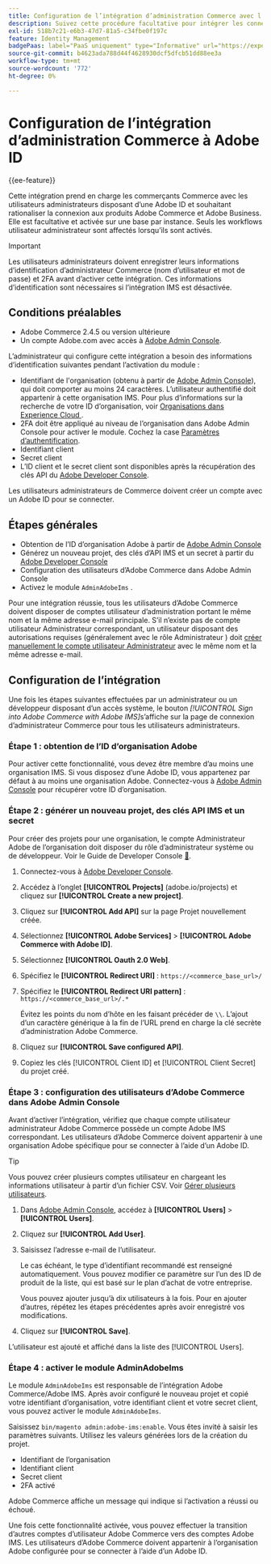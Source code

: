 ```yaml
---
title: Configuration de l’intégration d’administration Commerce avec l’ID
description: Suivez cette procédure facultative pour intégrer les connexions du compte utilisateur d’administrateur Adobe Commerce à Adobe ID.
exl-id: 518b7c21-e6b3-47d7-81a5-c34fbe0f197c
feature: Identity Management
badgePaas: label="PaaS uniquement" type="Informative" url="https://experienceleague.adobe.com/fr/docs/commerce/user-guides/product-solutions" tooltip="S’applique uniquement aux projets Adobe Commerce on Cloud (infrastructure PaaS gérée par Adobe) et aux projets On-premise."
source-git-commit: b4623ada788d44f4628930dcf5dfcb51dd88ee3a
workflow-type: tm+mt
source-wordcount: '772'
ht-degree: 0%

---
```


# Configuration de l’intégration d’administration Commerce à Adobe ID

{{ee-feature}}

Cette intégration prend en charge les commerçants Commerce avec les utilisateurs administrateurs disposant d’une Adobe ID et souhaitant rationaliser la connexion aux produits Adobe Commerce et Adobe Business. Elle est facultative et activée sur une base par instance. Seuls les workflows utilisateur administrateur sont affectés lorsqu’ils sont activés. 

>[!IMPORTANT]
>
>Les utilisateurs administrateurs doivent enregistrer leurs informations d’identification d’administrateur Commerce (nom d’utilisateur et mot de passe) et 2FA avant d’activer cette intégration. Ces informations d’identification sont nécessaires si l’intégration IMS est désactivée.

## Conditions préalables

* Adobe Commerce 2.4.5 ou version ultérieure
* Un compte Adobe.com avec accès à [Adobe Admin Console](https://adminconsole.adobe.com/).

L’administrateur qui configure cette intégration a besoin des informations d’identification suivantes pendant l’activation du module :

* Identifiant de l&#39;organisation (obtenu à partir de [Adobe Admin Console](https://adminconsole.adobe.com/)), qui doit comporter au moins 24 caractères. L’utilisateur authentifié doit appartenir à cette organisation IMS. Pour plus d’informations sur la recherche de votre ID d’organisation, voir [&#x200B; Organisations dans Experience Cloud &#x200B;](https://experienceleague.adobe.com/docs/core-services/interface/administration/organizations.html?lang=fr).
* 2FA doit être appliqué au niveau de l’organisation dans Adobe Admin Console pour activer le module. Cochez la case [Paramètres d’authentification](https://helpx.adobe.com/fr/enterprise/using/authentication-settings.html#two-step-verification).
* Identifiant client
* Secret client
* L’ID client et le secret client sont disponibles après la récupération des clés API du [Adobe Developer Console](https://developer.adobe.com/developer-console/docs/guides/credentials/).

Les utilisateurs administrateurs de Commerce doivent créer un compte avec un Adobe ID pour se connecter.

## Étapes générales

* Obtention de l’ID d’organisation Adobe à partir de [Adobe Admin Console](https://adminconsole.adobe.com/)
* Générez un nouveau projet, des clés d’API IMS et un secret à partir du [Adobe Developer Console](https://developer.adobe.com/)
* Configuration des utilisateurs d’Adobe Commerce dans Adobe Admin Console
* Activez le module `AdminAdobeIms` .

Pour une intégration réussie, tous les utilisateurs d’Adobe Commerce doivent disposer de comptes utilisateur d’administration portant le même nom et la même adresse e-mail principale. S’il n’existe pas de compte utilisateur Administrateur correspondant, un utilisateur disposant des autorisations requises (généralement avec le rôle Administrateur ) doit [créer manuellement le compte utilisateur Administrateur](../systems/permissions-users-all.md#create-a-user) avec le même nom et la même adresse e-mail.

## Configuration de l’intégration

Une fois les étapes suivantes effectuées par un administrateur ou un développeur disposant d’un accès système, le bouton _[!UICONTROL Sign into Adobe Commerce with Adobe IMS]_&#x200B;s’affiche sur la page de connexion d’administrateur Commerce pour tous les utilisateurs administrateurs.

### Étape 1 : obtention de l’ID d’organisation Adobe

Pour activer cette fonctionnalité, vous devez être membre d’au moins une organisation IMS. Si vous disposez d’une Adobe ID, vous appartenez par défaut à au moins une organisation Adobe. Connectez-vous à [Adobe Admin Console](https://adminconsole.adobe.com/) pour récupérer votre ID d’organisation.

### Étape 2 : générer un nouveau projet, des clés API IMS et un secret

Pour créer des projets pour une organisation, le compte Administrateur Adobe de l’organisation doit disposer du rôle d’administrateur système ou de développeur. Voir le Guide de Developer Console [&#128279;](https://developer.adobe.com/developer-console/docs/guides/projects/).

1. Connectez-vous à [Adobe Developer Console](https://developer.adobe.com/).
1. Accédez à l’onglet **[!UICONTROL Projects]** (adobe.io/projects) et cliquez sur **[!UICONTROL Create a new project]**.
1. Cliquez sur **[!UICONTROL Add API]** sur la page Projet nouvellement créée.
1. Sélectionnez **[!UICONTROL Adobe Services]** > **[!UICONTROL Adobe Commerce with Adobe ID]**.
1. Sélectionnez **[!UICONTROL Oauth 2.0 Web]**.
1. Spécifiez le **[!UICONTROL Redirect URI]** : `https://<commerce_base_url>/`
1. Spécifiez le **[!UICONTROL Redirect URI pattern]** : `https://<commerce_base_url>/.*`

   Évitez les points du nom d’hôte en les faisant précéder de `\\`. L’ajout d’un caractère générique à la fin de l’URL prend en charge la clé secrète d’administration Adobe Commerce.

1. Cliquez sur **[!UICONTROL Save configured API]**.
1. Copiez les clés [!UICONTROL Client ID] et [!UICONTROL Client Secret] du projet créé.

### Étape 3 : configuration des utilisateurs d’Adobe Commerce dans Adobe Admin Console

Avant d’activer l’intégration, vérifiez que chaque compte utilisateur administrateur Adobe Commerce possède un compte Adobe IMS correspondant. Les utilisateurs d’Adobe Commerce doivent appartenir à une organisation Adobe spécifique pour se connecter à l’aide d’un Adobe ID.

>[!TIP]
>
>Vous pouvez créer plusieurs comptes utilisateur en chargeant les informations utilisateur à partir d’un fichier CSV. Voir [Gérer plusieurs utilisateurs](https://helpx.adobe.com/fr/enterprise/using/bulk-upload-users.html).

1. Dans [Adobe Admin Console](https://helpx.adobe.com/fr/enterprise/using/admin-console.html), accédez à **[!UICONTROL Users]** > **[!UICONTROL Users]**.

1. Cliquez sur **[!UICONTROL Add User]**.

1. Saisissez l’adresse e-mail de l’utilisateur.

   Le cas échéant, le type d’identifiant recommandé est renseigné automatiquement. Vous pouvez modifier ce paramètre sur l’un des ID de produit de la liste, qui est basé sur le plan d’achat de votre entreprise.

   Vous pouvez ajouter jusqu’à dix utilisateurs à la fois. Pour en ajouter d’autres, répétez les étapes précédentes après avoir enregistré vos modifications.

1. Cliquez sur **[!UICONTROL Save]**.

L’utilisateur est ajouté et affiché dans la liste des [!UICONTROL Users].

### Étape 4 : activer le module AdminAdobeIms

Le module `AdminAdobeIms` est responsable de l’intégration Adobe Commerce/Adobe IMS. Après avoir configuré le nouveau projet et copié votre identifiant d’organisation, votre identifiant client et votre secret client, vous pouvez activer le module `AdminAdobeIms`.

Saisissez `bin/magento admin:adobe-ims:enable`. Vous êtes invité à saisir les paramètres suivants. Utilisez les valeurs générées lors de la création du projet.

* Identifiant de l’organisation
* Identifiant client
* Secret client
* 2FA activé

Adobe Commerce affiche un message qui indique si l’activation a réussi ou échoué.

Une fois cette fonctionnalité activée, vous pouvez effectuer la transition d’autres comptes d’utilisateur Adobe Commerce vers des comptes Adobe IMS. Les utilisateurs d’Adobe Commerce doivent appartenir à l’organisation Adobe configurée pour se connecter à l’aide d’un Adobe ID.

